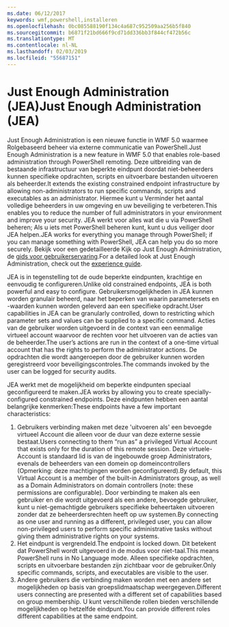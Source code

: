 ```yaml
---
ms.date: 06/12/2017
keywords: wmf,powershell,installeren
ms.openlocfilehash: 0bc085588190f134c4a687c952509aa256b5f840
ms.sourcegitcommit: b6871f21bd666f9cd71dd336bb3f844cf472b56c
ms.translationtype: MT
ms.contentlocale: nl-NL
ms.lasthandoff: 02/03/2019
ms.locfileid: "55687151"
---
```

# <a name="just-enough-administration-jea"></a><span data-ttu-id="66214-102">Just Enough Administration (JEA)</span><span class="sxs-lookup"><span data-stu-id="66214-102">Just Enough Administration (JEA)</span></span>
<span data-ttu-id="66214-103">Just Enough Administration is een nieuwe functie in WMF 5.0 waarmee Rolgebaseerd beheer via externe communicatie van PowerShell.</span><span class="sxs-lookup"><span data-stu-id="66214-103">Just Enough Administration is a new feature in WMF 5.0 that enables role-based administration through PowerShell remoting.</span></span>  <span data-ttu-id="66214-104">Deze uitbreiding van de bestaande infrastructuur van beperkte eindpunt doordat niet-beheerders kunnen specifieke opdrachten, scripts en uitvoerbare bestanden uitvoeren als beheerder.</span><span class="sxs-lookup"><span data-stu-id="66214-104">It extends the existing constrained endpoint infrastructure by allowing non-administrators to run specific commands, scripts and executables as an administrator.</span></span>  <span data-ttu-id="66214-105">Hiermee kunt u Verminder het aantal volledige beheerders in uw omgeving en uw beveiliging te verbeteren.</span><span class="sxs-lookup"><span data-stu-id="66214-105">This enables you to reduce the number of full administrators in your environment and improve your security.</span></span>  <span data-ttu-id="66214-106">JEA werkt voor alles wat die u via PowerShell beheren; Als u iets met PowerShell beheren kunt, kunt u dus veiliger door JEA helpen.</span><span class="sxs-lookup"><span data-stu-id="66214-106">JEA works for everything you manage through PowerShell; if you can manage something with PowerShell, JEA can help you do so more securely.</span></span>  <span data-ttu-id="66214-107">Bekijk voor een gedetailleerde Kijk op Just Enough Administration, de [gids voor gebruikerservaring](http://aka.ms/JEA).</span><span class="sxs-lookup"><span data-stu-id="66214-107">For a detailed look at Just Enough Administration, check out the [experience guide](http://aka.ms/JEA).</span></span>

<span data-ttu-id="66214-108">JEA is in tegenstelling tot de oude beperkte eindpunten, krachtige en eenvoudig te configureren.</span><span class="sxs-lookup"><span data-stu-id="66214-108">Unlike old constrained endpoints, JEA is both powerful and easy to configure.</span></span>  <span data-ttu-id="66214-109">Gebruikersmogelijkheden in JEA kunnen worden granulair beheerd, naar het beperken van waarin parametersets en -waarden kunnen worden geleverd aan een specifieke opdracht.</span><span class="sxs-lookup"><span data-stu-id="66214-109">User capabilities in JEA can be granularly controlled, down to restricting which parameter sets and values can be supplied to a specific command.</span></span> <span data-ttu-id="66214-110">Acties van de gebruiker worden uitgevoerd in de context van een eenmalige virtueel account waarvoor de rechten voor het uitvoeren van de acties van de beheerder.</span><span class="sxs-lookup"><span data-stu-id="66214-110">The user’s actions are run in the context of a one-time virtual account that has the rights to perform the administrator actions.</span></span>  <span data-ttu-id="66214-111">De opdrachten die wordt aangeroepen door de gebruiker kunnen worden geregistreerd voor beveiligingscontroles.</span><span class="sxs-lookup"><span data-stu-id="66214-111">The commands invoked by the user can be logged for security audits.</span></span>

<span data-ttu-id="66214-112">JEA werkt met de mogelijkheid om beperkte eindpunten speciaal geconfigureerd te maken.</span><span class="sxs-lookup"><span data-stu-id="66214-112">JEA works by allowing you to create specially-configured constrained endpoints.</span></span>  <span data-ttu-id="66214-113">Deze eindpunten hebben een aantal belangrijke kenmerken:</span><span class="sxs-lookup"><span data-stu-id="66214-113">These endpoints have a few important characteristics:</span></span>

1. <span data-ttu-id="66214-114">Gebruikers verbinding maken met deze 'uitvoeren als' een bevoegde virtueel Account die alleen voor de duur van deze externe sessie bestaat.</span><span class="sxs-lookup"><span data-stu-id="66214-114">Users connecting to them “run as” a privileged Virtual Account that exists only for the duration of this remote session.</span></span>  <span data-ttu-id="66214-115">Deze virtuele-Account is standaard lid is van de ingebouwde groep Administrators, evenals de beheerders van een domein op domeincontrollers (Opmerking: deze machtigingen worden geconfigureerd).</span><span class="sxs-lookup"><span data-stu-id="66214-115">By default, this Virtual Account is a member of the built-in Administrators group, as well as a Domain Administrators on domain controllers (note: these permissions are configurable).</span></span> <span data-ttu-id="66214-116">Door verbinding te maken als een gebruiker en die wordt uitgevoerd als een andere, bevoegde gebruiker, kunt u niet-gemachtigde gebruikers specifieke beheertaken uitvoeren zonder dat ze beheerdersrechten heeft op uw systemen.</span><span class="sxs-lookup"><span data-stu-id="66214-116">By connecting as one user and running as a different, privileged user, you can allow non-privileged users to perform specific administrative tasks without giving them administrative rights on your systems.</span></span>
2. <span data-ttu-id="66214-117">Het eindpunt is vergrendeld.</span><span class="sxs-lookup"><span data-stu-id="66214-117">The endpoint is locked down.</span></span>  <span data-ttu-id="66214-118">Dit betekent dat PowerShell wordt uitgevoerd in de modus voor niet-taal.</span><span class="sxs-lookup"><span data-stu-id="66214-118">This means PowerShell runs in No Language mode.</span></span>  <span data-ttu-id="66214-119">Alleen specifieke opdrachten, scripts en uitvoerbare bestanden zijn zichtbaar voor de gebruiker.</span><span class="sxs-lookup"><span data-stu-id="66214-119">Only specific commands, scripts, and executables are visible to the user.</span></span>
3. <span data-ttu-id="66214-120">Andere gebruikers die verbinding maken worden met een andere set mogelijkheden op basis van groepslidmaatschap weergegeven.</span><span class="sxs-lookup"><span data-stu-id="66214-120">Different users connecting are presented with a different set of capabilities based on group membership.</span></span>  <span data-ttu-id="66214-121">U kunt verschillende rollen bieden verschillende mogelijkheden op hetzelfde eindpunt.</span><span class="sxs-lookup"><span data-stu-id="66214-121">You can provide different roles different capabilities at the same endpoint.</span></span>
